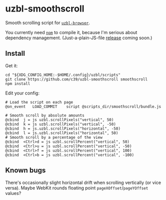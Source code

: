 # uzbl-smoothscroll

Smooth scrolling script for [`uzbl-browser`][uzbl].

You currently need [`npm`][npm] to compile it, because I'm serious about
dependency management. (Just-a-plain-JS-file [release][gh-release-tut] coming
soon.)

## Install

Get it:

    cd "${XDG_CONFIG_HOME:-$HOME/.config}/uzbl/scripts"
    git clone https://github.com/c39/uzbl-smoothscroll smoothscroll
    npm install

Edit your config:

    # Load the script on each page
    @on_event   LOAD_COMMIT    script @scripts_dir/smoothscroll/bundle.js

    # Smooth scroll by absolute amounts
    @cbind  j = js uzbl.scrollPixels("vertical", 50)
    @cbind  k = js uzbl.scrollPixels("vertical", -50)
    @cbind  h = js.uzbl.scrollPixels("horizontal", -50)
    @cbind  l = js.uzbl.scrollPixels("horizontal", 50)
    # Smooth scroll by a percentage of the view
    @cbind  <Ctrl>d = js uzbl.scrollPercent("vertical", 50)
    @cbind  <Ctrl>u = js uzbl.scrollPercent("vertical", -50)
    @cbind  <Ctrl>f = js uzbl.scrollPercent("vertical", 100)
    @cbind  <Ctrl>b = js uzbl.scrollPercent("vertical", -100)

## Known bugs

There's occasionally slight horizontal drift when scrolling vertically (or vice
versa). Maybe WebKit rounds floating point `pageXOffset`/`pageYOffset` values?


 [npm]: https://www.npmjs.org/ "Node Package Manager"
 [gh-release-tut]: https://github.com/blog/1547-release-your-software
 [uzbl]: http://www.uzbl.org/
